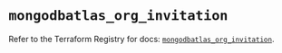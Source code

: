 # `mongodbatlas_org_invitation`

Refer to the Terraform Registry for docs: [`mongodbatlas_org_invitation`](https://registry.terraform.io/providers/mongodb/mongodbatlas/1.26.1/docs/resources/org_invitation).

